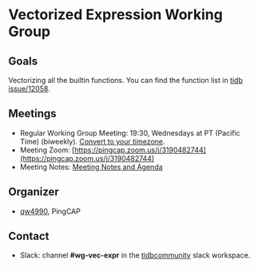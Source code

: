 # Vectorized Expression Working Group

## Goals

Vectorizing all the builtin functions. You can find the function list in [tidb
issue/12058](https://github.com/pingcap/tidb/issues/12058).

## Meetings

* Regular Working Group Meeting: 19:30, Wednesdays at PT (Pacific Time) (biweekly). [Convert to your timezone](http://www.thetimezoneconverter.com/?t=19:30&tz=PT%20%28Pacific%20Time%29).
* Meeting Zoom: [https://pingcap.zoom.us/j/3190482744](https://pingcap.zoom.us/j/3190482744)
* Meeting Notes: [Meeting Notes and Agenda](https://docs.google.com/document/d/1bHZs-qj91jH0crUFgROQ0P076rosDQNm2CsUTvDr0zo/edit)

## Organizer

* [qw4990](https://github.com/qw4990), PingCAP

## Contact

* Slack: channel **#wg-vec-expr** in the
  [tidbcommunity](https://pingcap.com/tidbslack) slack workspace.
